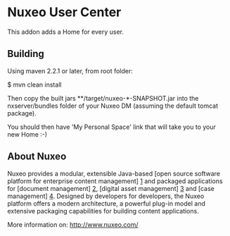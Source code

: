 # Nuxeo User Center

This addon adds a Home for every user.

## Building

Using maven 2.2.1 or later, from root folder:

$ mvn clean install

Then copy the built jars **/target/nuxeo-*-SNAPSHOT.jar into the nxserver/bundles folder of your Nuxeo DM (assuming the default tomcat package).

You should then have 'My Personal Space' link that will take you to your new Home :-)


## About Nuxeo

Nuxeo provides a modular, extensible Java-based [open source software platform for enterprise content management] [1] and packaged applications for [document management] [2], [digital asset management] [3] and [case management] [4]. Designed by developers for developers, the Nuxeo platform offers a modern architecture, a powerful plug-in model and extensive packaging capabilities for building content applications. 

[1]: http://www.nuxeo.com/en/products/ep
[2]: http://www.nuxeo.com/en/products/document-management
[3]: http://www.nuxeo.com/en/products/dam
[4]: http://www.nuxeo.com/en/products/case-management

More information on: <http://www.nuxeo.com/>

